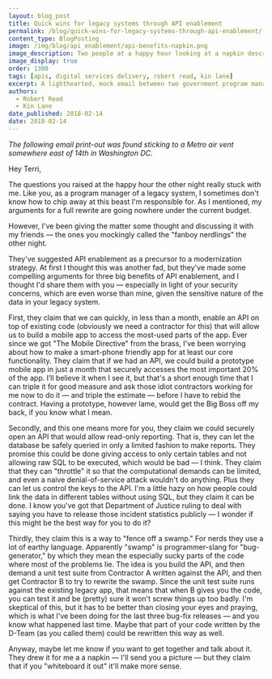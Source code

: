 ```yaml
---
layout: blog_post
title: Quick wins for legacy systems through API enablement
permalink: /blog/quick-wins-for-legacy-systems-through-api-enablement/
content_type: BlogPosting
image: /img/blog/api_enablement/api-benefits-napkin.png
image_description: Two people at a happy hour looking at a napkin describing the benefits of API enablement.
image_display: true
order: 1300
tags: [apis, digital services delivery, robert read, kin lane]
excerpt: A lighthearted, mock email between two government program managers discussing the immediate benefits of API enablement as a precursor to modernizing a legacy system.
authors:
  - Robert Read
  - Kin Lane
date_published: 2018-02-14
date: 2018-02-14
---
```


*The following email print-out was found sticking to a Metro air vent somewhere east of 14th in Washington DC.*

Hey Terri,

The questions you raised at the happy hour the other night really stuck with me. Like you, as a program manager of a legacy system, I sometimes don't know how to chip away at this beast I'm responsible for. As I mentioned, my arguments for a full rewrite are going nowhere under the current budget.

However, I've been giving the matter some thought and discussing it with my friends &mdash; the ones you mockingly called the "fanboy nerdlings" the other night.

They've suggested API enablement as a precursor to a modernization strategy. At first I thought this was another fad, but they've made some compelling arguments for three big benefits of API enablement, and I thought I'd share them with you &mdash; especially in light of your security concerns, which are even worse than mine, given the sensitive nature of the data in your legacy system.

First, they claim that we can quickly, in less than a month, enable an API on top of existing code (obviously we need a contractor for this) that will allow us to build a mobile app to access the most-used parts of the app. Ever since we got "The Mobile Directive" from the brass, I've been worrying about how to make a smart-phone friendly app for at least our core functionality. They claim that if we had an API, we could build a prototype mobile app in just a month that securely accesses the most important 20% of the app. I’ll believe it when I see it, but that's a short enough time that I can triple it for good measure and ask those idiot contractors working for me now to do it &mdash; and triple the estimate &mdash; before I have to rebid the contract. Having a prototype, however lame, would get the Big Boss off my back, if you know what I mean.

Secondly, and this one means more for you, they claim we could securely open an API that would allow read-only reporting. That is, they can let the database be safely queried in only a limited fashion to make reports. They promise this could be done giving access to only certain tables and not allowing raw SQL to be executed, which would be bad &mdash; I think. They claim that they can "throttle" it so that the computational demands can be limited, and even a naive denial-of-service attack wouldn't do anything. Plus they can let us control the keys to the API. I'm a little hazy on how people could link the data in different tables without using SQL, but they claim it can be done. I know you've got that Department of Justice ruling to deal with saying you have to release those incident statistics publicly &mdash; I wonder if this might be the best way for you to do it?

Thirdly, they claim this is a way to "fence off a swamp." For nerds they use a lot of earthy language. Apparently "swamp" is programmer-slang for "bug-generator," by which they mean the especially sucky parts of the code where most of the problems lie. The idea is you build the API, and then demand a unit test suite from Contractor A written against the API, and then get Contractor B to try to rewrite the swamp. Since the unit test suite runs against the existing legacy app, that means that when B gives you the code, you can test it and be (pretty) sure it won't screw things up too badly. I'm skeptical of this, but it has to be better than closing your eyes and praying, which is what I've been doing for the last three bug-fix releases &mdash; and you know what happened last time. Maybe that part of your code written by the D-Team (as you called them) could be rewritten this way as well.

Anyway, maybe let me know if you want to get together and talk about it.  They drew it for me a a napkin &mdash; I'll send you a picture &mdash; but they claim that if you "whiteboard it out" it'll make more sense.
